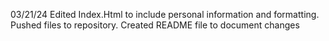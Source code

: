 03/21/24 
Edited Index.Html to include personal information and formatting.
Pushed files to repository.
Created README file to document changes

